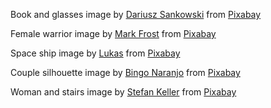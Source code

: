 Book and glasses image by <a href="https://pixabay.com/users/dariuszsankowski-1441456/?utm_source=link-attribution&utm_medium=referral&utm_campaign=image&utm_content=1052010">Dariusz Sankowski</a> from <a href="https://pixabay.com//?utm_source=link-attribution&utm_medium=referral&utm_campaign=image&utm_content=1052010">Pixabay</a>

Female warrior image by <a href="https://pixabay.com/users/blackdog1966-8141061/?utm_source=link-attribution&utm_medium=referral&utm_campaign=image&utm_content=4458063">Mark Frost</a> from <a href="https://pixabay.com//?utm_source=link-attribution&utm_medium=referral&utm_campaign=image&utm_content=4458063">Pixabay</a>

Space ship image by <a href="https://pixabay.com/users/computerizer-4588466/?utm_source=link-attribution&utm_medium=referral&utm_campaign=image&utm_content=3120607">Lukas</a> from <a href="https://pixabay.com//?utm_source=link-attribution&utm_medium=referral&utm_campaign=image&utm_content=3120607">Pixabay</a>

Couple silhouette image by <a href="https://pixabay.com/users/bingodesigns-213864/?utm_source=link-attribution&utm_medium=referral&utm_campaign=image&utm_content=398342">Bingo Naranjo</a> from <a href="https://pixabay.com//?utm_source=link-attribution&utm_medium=referral&utm_campaign=image&utm_content=398342">Pixabay</a>

Woman and stairs image by <a href="https://pixabay.com/users/kellepics-4893063/?utm_source=link-attribution&utm_medium=referral&utm_campaign=image&utm_content=3340958">Stefan Keller</a> from <a href="https://pixabay.com//?utm_source=link-attribution&utm_medium=referral&utm_campaign=image&utm_content=3340958">Pixabay</a>